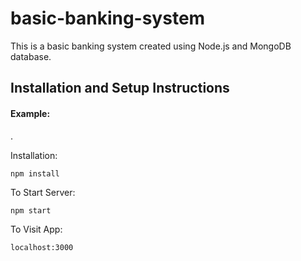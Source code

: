 ﻿# basic-banking-system
This is a basic banking system created using Node.js and MongoDB database.

## Installation and Setup Instructions

#### Example:  
. 

Installation:

`npm install`    

To Start Server:

`npm start`  

To Visit App:

`localhost:3000`  
